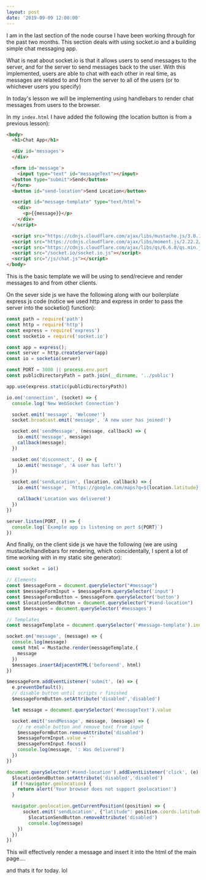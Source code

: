 ```yaml
---
layout: post
date: '2019-09-09 12:00:00'
---
```

I am in the last section of the node course I have been working through for the past two months. This section deals with using socket.io and a building simple chat messaging app.

What is neat about socket.io is that it allows users to send messages to the server, and for the server to send messages back to the user. With this implemented, users are able to chat with each other in real time, as messages are related to and from the server to all of the users (or to whichever users you specify)

In today's lesson we will be implementing using handlebars to render chat messages from users to the browser.

In my ```index.html``` I have added the following (the location button is from a previous lesson):

```html
<body>
  <h1>Chat App</h1>

  <div id='messages'>
  </div>

  <form id='message'>
    <input type="text" id="messageText"></input>
  <button type="submit">Send</button>
  </form>
  <button id="send-location">Send Location</button>

  <script id="message-template" type="text/html">
    <div>
      <p>{{message}}</p>
    </div>
  </script>

  <script src="https://cdnjs.cloudflare.com/ajax/libs/mustache.js/3.0.1/mustache.min.js"></script>
  <script src="https://cdnjs.cloudflare.com/ajax/libs/moment.js/2.22.2/moment.min.js"></script>
  <script src="https://cdnjs.cloudflare.com/ajax/libs/qs/6.6.0/qs.min.js"></script>
  <script src="/socket.io/socket.io.js"></script>
  <script src="/js/chat.js"></script>
</body>
```
<!--more-->
This is the basic template we will be using to send/recieve and render messages to and from other clients.

On the sever side js we have the following along with our boilerplate express js code (notice we used http and express in order to pass the server into the socketio() function):

```javascript
const path = require('path')
const http = require('http')
const express = require('express')
const socketio = require('socket.io')

const app = express();
const server = http.createServer(app)
const io = socketio(server)

const PORT = 3000 || process.env.port
const publicDirectoryPath = path.join(__dirname, '../public')

app.use(express.static(publicDirectoryPath))

io.on('connection', (socket) => {
  console.log('New WebSocket Connection')

  socket.emit('message', 'Welcome!')
  socket.broadcast.emit('message', 'A new user has joined!')

  socket.on('sendMessage', (message, callback) => {
    io.emit('message', message)
    callback(message);
  })

  socket.on('disconnect', () => {
    io.emit('message', 'A user has left!')
  })

  socket.on('sendLocation', (location, callback) => {
    io.emit('message', `https://google.com/maps?q=${location.latitude},${location.longitude}`)

    callback('Location was delivered')
  })
})

server.listen(PORT, () => {
  console.log(`Example app is listening on port ${PORT}`)
})
```
And finally, on the client side js we have the following (we are using mustacle/handlebars for rendering, which coincidentally, I spent a lot of time working with in my static site generator):
```javascript
const socket = io()

// Elements
const $messageForm = document.querySelector("#message")
const $messageFormInput = $messageForm.querySelector('input')
const $messageFormButton = $messageForm.querySelector('button')
const $locationSendButton = document.querySelector("#send-location")
const $messages = document.querySelector('#messages')

// Templates
const messageTemplate = document.querySelector('#message-template').innerHTML

socket.on('message', (message) => {
  console.log(message)
  const html = Mustache.render(messageTemplate,{
    message
  })
  $messages.insertAdjacentHTML('beforeend', html)
})

$messageForm.addEventListener('submit', (e) => {
  e.preventDefault();
  // disable button until scripts r finished
  $messageFormButton.setAttribute('disabled','disabled')

  let message = document.querySelector('#messageText').value

  socket.emit('sendMessage', message, (message) => {
    // re enable button and remove text from input
    $messageFormButton.removeAttribute('disabled')
    $messageFormInput.value = ''
    $messageFormInput.focus()
    console.log(message, ': Was delivered')
  })
})

document.querySelector('#send-location').addEventListener('click', (e) => {
  $locationSendButton.setAttribute('disabled','disabled')
  if (!navigator.geolocation) {
    return alert('Your browser does not support geolocation!')
  }

  navigator.geolocation.getCurrentPosition((position) => {
      socket.emit('sendLocation', {"latitude": position.coords.latitude, "longitude": position.coords.longitude}, (message) => {
        $locationSendButton.removeAttribute('disabled')
        console.log(message)
    })
  })
})

```
This will effectively render a message and insert it into the html of the main page....

and thats it for today. lol
